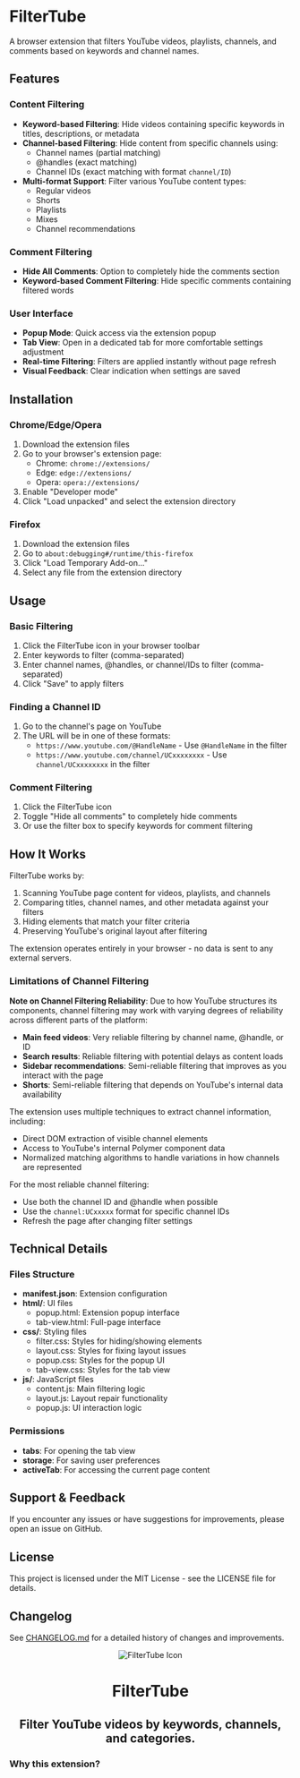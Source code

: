 # FilterTube

A browser extension that filters YouTube videos, playlists, channels, and comments based on keywords and channel names.

## Features

### Content Filtering
- **Keyword-based Filtering**: Hide videos containing specific keywords in titles, descriptions, or metadata
- **Channel-based Filtering**: Hide content from specific channels using:
  - Channel names (partial matching)
  - @handles (exact matching)
  - Channel IDs (exact matching with format `channel/ID`)
- **Multi-format Support**: Filter various YouTube content types:
  - Regular videos
  - Shorts
  - Playlists
  - Mixes
  - Channel recommendations

### Comment Filtering
- **Hide All Comments**: Option to completely hide the comments section
- **Keyword-based Comment Filtering**: Hide specific comments containing filtered words

### User Interface
- **Popup Mode**: Quick access via the extension popup
- **Tab View**: Open in a dedicated tab for more comfortable settings adjustment
- **Real-time Filtering**: Filters are applied instantly without page refresh
- **Visual Feedback**: Clear indication when settings are saved

## Installation

### Chrome/Edge/Opera
1. Download the extension files
2. Go to your browser's extension page:
   - Chrome: `chrome://extensions/`
   - Edge: `edge://extensions/`
   - Opera: `opera://extensions/`
3. Enable "Developer mode"
4. Click "Load unpacked" and select the extension directory

### Firefox
1. Download the extension files
2. Go to `about:debugging#/runtime/this-firefox`
3. Click "Load Temporary Add-on..."
4. Select any file from the extension directory

## Usage

### Basic Filtering
1. Click the FilterTube icon in your browser toolbar
2. Enter keywords to filter (comma-separated)
3. Enter channel names, @handles, or channel/IDs to filter (comma-separated)
4. Click "Save" to apply filters

### Finding a Channel ID
1. Go to the channel's page on YouTube
2. The URL will be in one of these formats:
   - `https://www.youtube.com/@HandleName` - Use `@HandleName` in the filter
   - `https://www.youtube.com/channel/UCxxxxxxxx` - Use `channel/UCxxxxxxxx` in the filter

### Comment Filtering
1. Click the FilterTube icon
2. Toggle "Hide all comments" to completely hide comments
3. Or use the filter box to specify keywords for comment filtering

## How It Works

FilterTube works by:
1. Scanning YouTube page content for videos, playlists, and channels
2. Comparing titles, channel names, and other metadata against your filters
3. Hiding elements that match your filter criteria
4. Preserving YouTube's original layout after filtering

The extension operates entirely in your browser - no data is sent to any external servers.

### Limitations of Channel Filtering

**Note on Channel Filtering Reliability**: Due to how YouTube structures its components, channel filtering may work with varying degrees of reliability across different parts of the platform:

- **Main feed videos**: Very reliable filtering by channel name, @handle, or ID
- **Search results**: Reliable filtering with potential delays as content loads
- **Sidebar recommendations**: Semi-reliable filtering that improves as you interact with the page
- **Shorts**: Semi-reliable filtering that depends on YouTube's internal data availability

The extension uses multiple techniques to extract channel information, including:
- Direct DOM extraction of visible channel elements
- Access to YouTube's internal Polymer component data
- Normalized matching algorithms to handle variations in how channels are represented

For the most reliable channel filtering:
- Use both the channel ID and @handle when possible
- Use the `channel:UCxxxxx` format for specific channel IDs
- Refresh the page after changing filter settings

## Technical Details

### Files Structure
- **manifest.json**: Extension configuration
- **html/**: UI files
  - popup.html: Extension popup interface
  - tab-view.html: Full-page interface
- **css/**: Styling files
  - filter.css: Styles for hiding/showing elements
  - layout.css: Styles for fixing layout issues
  - popup.css: Styles for the popup UI
  - tab-view.css: Styles for the tab view
- **js/**: JavaScript files
  - content.js: Main filtering logic
  - layout.js: Layout repair functionality
  - popup.js: UI interaction logic

### Permissions
- **tabs**: For opening the tab view
- **storage**: For saving user preferences
- **activeTab**: For accessing the current page content

## Support & Feedback

If you encounter any issues or have suggestions for improvements, please open an issue on GitHub.

## License

This project is licensed under the MIT License - see the LICENSE file for details.

## Changelog

See [CHANGELOG.md](CHANGELOG.md) for a detailed history of changes and improvements.

<div align="center">
  <img src="https://github.com/varshneydevansh/FilterTube/blob/master/icons/icon-128.png" alt="FilterTube Icon">
  <h1>FilterTube</h1>
  <h2>Filter YouTube videos by keywords, channels, and categories.</h2>
</div>

### Why this extension?
